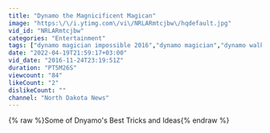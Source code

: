 ```yaml
---
title: "Dynamo the Magnicificent Magican"
image: "https:\/\/i.ytimg.com\/vi\/NRLARmtcjbw\/hqdefault.jpg"
vid_id: "NRLARmtcjbw"
categories: "Entertainment"
tags: ["dynamo magician impossible 2016","dynamo magician","dynamo walking on water"]
date: "2022-04-19T21:59:17+03:00"
vid_date: "2016-11-24T23:19:51Z"
duration: "PT5M26S"
viewcount: "84"
likeCount: "2"
dislikeCount: ""
channel: "North Dakota News"
---
```

{% raw %}Some of Dnyamo's Best Tricks and Ideas{% endraw %}
